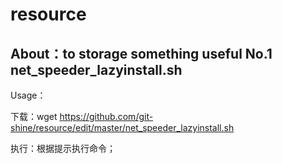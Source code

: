 resource
=====================
About：to storage something useful
No.1 net_speeder_lazyinstall.sh
---------------------
Usage：

下载：wget https://github.com/git-shine/resource/edit/master/net_speeder_lazyinstall.sh

执行：根据提示执行命令；
